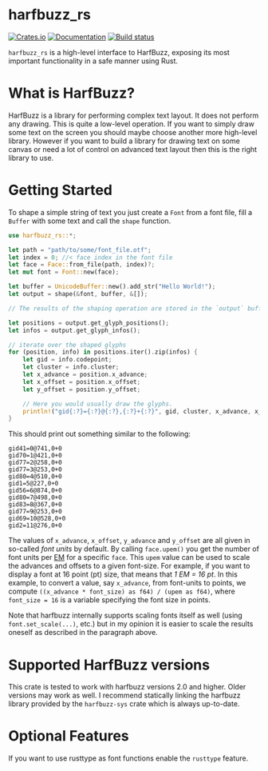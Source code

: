 # harfbuzz_rs

[![Crates.io](https://img.shields.io/crates/v/harfbuzz_rs.svg)](https://crates.io/crates/harfbuzz_rs)
[![Documentation](https://docs.rs/harfbuzz_rs/badge.svg)](https://docs.rs/harfbuzz_rs)
[![Build status](https://github.com/harfbuzz/harfbuzz_rs/actions/workflows/rust.yml/badge.svg)](https://github.com/harfbuzz/harfbuzz_rs/actions/workflows/rust.yml)

`harfbuzz_rs` is a high-level interface to HarfBuzz, exposing its most important
functionality in a safe manner using Rust.

# What is HarfBuzz?

HarfBuzz is a library for performing complex text layout. It does not perform
any drawing. This is quite a low-level operation. If you want to simply draw
some text on the screen you should maybe choose another more high-level library.
However if you want to build a library for drawing text on some canvas or need a
lot of control on advanced text layout then this is the right library to use.

# Getting Started

To shape a simple string of text you just create a `Font` from a font file, fill
a `Buffer` with some text and call the `shape` function.

```rust
use harfbuzz_rs::*;

let path = "path/to/some/font_file.otf";
let index = 0; //< face index in the font file
let face = Face::from_file(path, index)?;
let mut font = Font::new(face);

let buffer = UnicodeBuffer::new().add_str("Hello World!");
let output = shape(&font, buffer, &[]);

// The results of the shaping operation are stored in the `output` buffer.

let positions = output.get_glyph_positions();
let infos = output.get_glyph_infos();

// iterate over the shaped glyphs
for (position, info) in positions.iter().zip(infos) {
    let gid = info.codepoint;
    let cluster = info.cluster;
    let x_advance = position.x_advance;
    let x_offset = position.x_offset;
    let y_offset = position.y_offset;

    // Here you would usually draw the glyphs.
    println!("gid{:?}={:?}@{:?},{:?}+{:?}", gid, cluster, x_advance, x_offset, y_offset);
}
```

This should print out something similar to the following:

```text
gid41=0@741,0+0
gid70=1@421,0+0
gid77=2@258,0+0
gid77=3@253,0+0
gid80=4@510,0+0
gid1=5@227,0+0
gid56=6@874,0+0
gid80=7@498,0+0
gid83=8@367,0+0
gid77=9@253,0+0
gid69=10@528,0+0
gid2=11@276,0+0
```

The values of `x_advance`, `x_offset`, `y_advance` and `y_offset` are all given in so-called _font units_ by default.
By calling `face.upem()` you get the number of font units per [EM](<https://en.wikipedia.org/wiki/Em_(typography)>) for
a specific `face`. This `upem` value can be used to scale the advances and offsets to a given font-size.
For example, if you want to display a font at 16 point (pt) size, that means that _1 EM = 16 pt_.
In this example, to convert a value, say `x_advance`, from font-units to points, we compute `((x_advance * font_size) as f64) / (upem as f64)`, where `font_size = 16` is a variable specifying the font size in points.

Note that harfbuzz internally supports scaling fonts itself as well (using `font.set_scale(...)`, etc.) but in my opinion it is easier to scale the results oneself as described in the paragraph above.

# Supported HarfBuzz versions

This crate is tested to work with harfbuzz versions 2.0 and higher. Older versions may work as well. I recommend statically linking the harfbuzz library provided by the `harfbuzz-sys` crate which is always up-to-date.

# Optional Features

If you want to use rusttype as font functions enable the `rusttype` feature.
